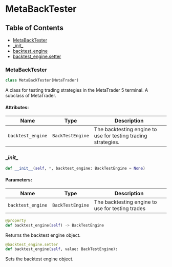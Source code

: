 # MetaBackTester

## Table of Contents
- [MetaBackTester](#metabacktester)
- [\__init\__](#metabacktester.__init__)
- [backtest_engine](#metabacktester.backtest_engine)
- [backtest_engine.setter](#metabacktester.backtest_engine.setter)


<a id="metabacktester.meta_back_tester"></a>
### MetaBackTester
```python
class MetaBackTester(MetaTrader)
```
A class for testing trading strategies in the MetaTrader 5 terminal. A subclass of MetaTrader.
    
#### Attributes:
| Name              | Type             | Description                                                   |
|-------------------|------------------|---------------------------------------------------------------|
| `backtest_engine` | `BackTestEngine` | The backtesting engine to use for testing trading strategies. |


<a id="metabacktester.__init__"></a>
### \__init\__
```python
def __init__(self, *, backtest_engine: BackTestEngine = None)
```

#### Parameters:
| Name              | Type             | Description                                      |
|-------------------|------------------|--------------------------------------------------|
| `backtest_engine` | `BackTestEngine` | The backtesting engine to use for testing trades |

<a id="metabacktester.backtest_engine"></a>
```python
@property
def backtest_engine(self) -> BackTestEngine
```
Returns the backtest engine object.


<a id="metabacktester.backtest_engine.setter"></a>
```python
@backtest_engine.setter
def backtest_engine(self, value: BackTestEngine):
```
Sets the backtest engine object.
